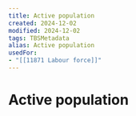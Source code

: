 ```yaml
---
title: Active population
created: 2024-12-02
modified: 2024-12-02
tags: TBSMetadata
alias: Active population
usedFor:
- "[[11871 Labour force]]"
---
```

# Active population
